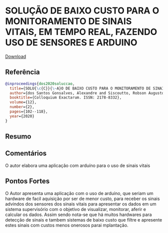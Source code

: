 # SOLUÇÃO DE BAIXO CUSTO PARA O MONITORAMENTO DE SINAIS VITAIS, EM TEMPO REAL, FAZENDO USO DE SENSORES E ARDUINO

[Download](https://journal.unoeste.br/index.php/ce/article/view/3817/3089)


## Referência
```bibtex
@inproceedings{dos2020soluccao,
  title={SOLU{\c{C}}{\~A}O DE BAIXO CUSTO PARA O MONITORAMENTO DE SINAIS VITAIS, EM TEMPO REAL, FAZENDO USO DE SENSORES E ARDUINO},
  author={dos Santos Gonsalves, Alexandre and Siscoutto, Robson Augusto},
  booktitle={Colloquium Exactarum. ISSN: 2178-8332},
  volume={12},
  number={2},
  pages={102--118},
  year={2020}
}
```

## Resumo




## Comentários
O autor elabora uma aplicação com arduíno para o uso de sinais vitais

## Pontos Fortes

O Autor apresenta uma aplicação com o uso de arduíno, que seriam um hardware de facil aquisição por ser de menor custo, para receber os sinais advindos dos sensores dos sinais vitais para apresentar os dados em um sistema supervisório com o objetivo de visualizar, monitorar, aferir e calcular os dados. Assim sendo nota-se que há muitos hardwares para detecção de sinais e tambem sistemas de baixo custo que filtre e apresente estes sinais com custos menos onerosos parai mplantação.
